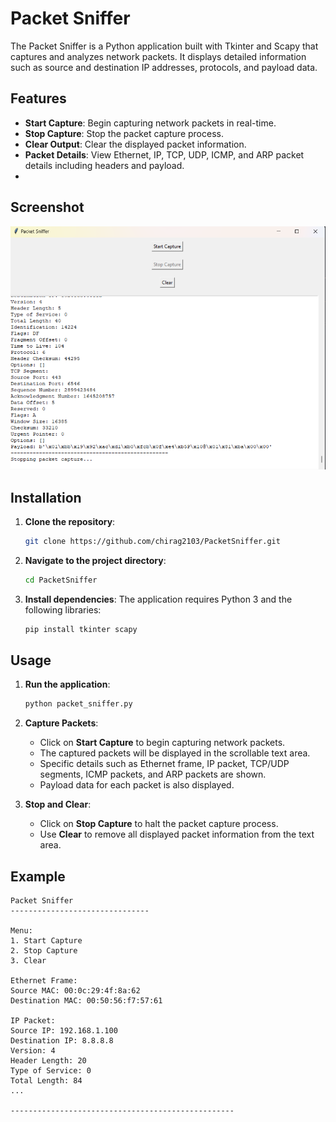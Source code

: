 # Packet Sniffer

The Packet Sniffer is a Python application built with Tkinter and Scapy that captures and analyzes network packets. It displays detailed information such as source and destination IP addresses, protocols, and payload data.

## Features

- **Start Capture**: Begin capturing network packets in real-time.
- **Stop Capture**: Stop the packet capture process.
- **Clear Output**: Clear the displayed packet information.
- **Packet Details**: View Ethernet, IP, TCP, UDP, ICMP, and ARP packet details including headers and payload.
- 
## Screenshot
![PacketSniffer](Screenshot.png)
## Installation

1. **Clone the repository**:
    ```sh
    git clone https://github.com/chirag2103/PacketSniffer.git
    ```
   
2. **Navigate to the project directory**:
    ```sh
    cd PacketSniffer
    ```
   
3. **Install dependencies**:
    The application requires Python 3 and the following libraries:
    ```sh
    pip install tkinter scapy
    ```

## Usage

1. **Run the application**:
    ```sh
    python packet_sniffer.py
    ```
   
2. **Capture Packets**:
    - Click on **Start Capture** to begin capturing network packets.
    - The captured packets will be displayed in the scrollable text area.
    - Specific details such as Ethernet frame, IP packet, TCP/UDP segments, ICMP packets, and ARP packets are shown.
    - Payload data for each packet is also displayed.

3. **Stop and Clear**:
    - Click on **Stop Capture** to halt the packet capture process.
    - Use **Clear** to remove all displayed packet information from the text area.

## Example

```plaintext
Packet Sniffer
-------------------------------

Menu:
1. Start Capture
2. Stop Capture
3. Clear

Ethernet Frame:
Source MAC: 00:0c:29:4f:8a:62
Destination MAC: 00:50:56:f7:57:61

IP Packet:
Source IP: 192.168.1.100
Destination IP: 8.8.8.8
Version: 4
Header Length: 20
Type of Service: 0
Total Length: 84
...

--------------------------------------------------

